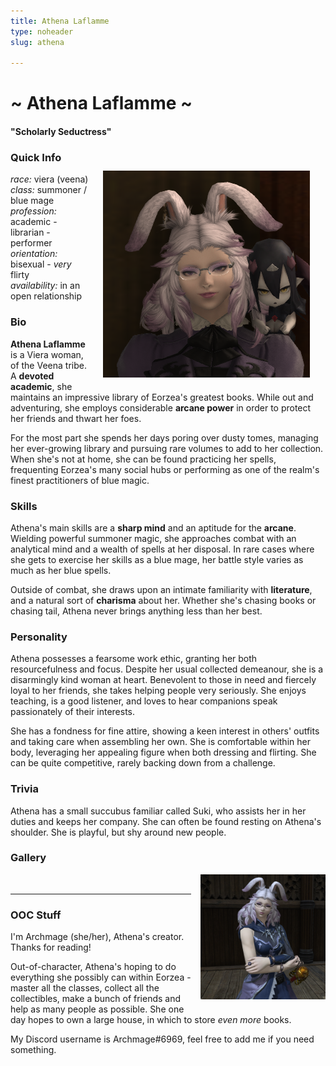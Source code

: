 ```yaml
---
title: Athena Laflamme
type: noheader
slug: athena

---
```

# \~ Athena Laflamme \~

#### "Scholarly Seductress"

<img style="float: right; margin: 35px 25px 20px 20px;" src="/uploads/athena headshot.png"  />

### Quick Info

_race:_ viera (veena)  
_class:_ summoner / blue mage  
_profession:_ academic - librarian - performer  
_orientation:_ bisexual - _very_ flirty  
_availability:_ in an open relationship

### Bio

**Athena Laflamme** is a Viera woman, of the Veena tribe. A **devoted academic**, she maintains an impressive library of Eorzea's greatest books. While out and adventuring, she employs considerable **arcane power** in order to protect her friends and thwart her foes.

For the most part she spends her days poring over dusty tomes, managing her ever-growing library and pursuing rare volumes to add to her collection. When she's not at home, she can be found practicing her spells, frequenting Eorzea's many social hubs or performing as one of the realm's finest practitioners of blue magic.

### Skills

Athena's main skills are a **sharp mind** and an aptitude for the **arcane**. Wielding powerful summoner magic, she approaches combat with an analytical mind and a wealth of spells at her disposal. In rare cases where she gets to exercise her skills as a blue mage, her battle style varies as much as her blue spells.

Outside of combat, she draws upon an intimate familiarity with **literature**, and a natural sort of **charisma** about her. Whether she's chasing books or chasing tail, Athena never brings anything less than her best.

### Personality

Athena possesses a fearsome work ethic, granting her both resourcefulness and focus. Despite her usual collected demeanour, she is a disarmingly kind woman at heart. Benevolent to those in need and fiercely loyal to her friends, she takes helping people very seriously. She enjoys teaching, is a good listener, and loves to hear companions speak passionately of their interests.

She has a fondness for fine attire, showing a keen interest in others' outfits and taking care when assembling her own. She is comfortable within her body, leveraging her appealing figure when both dressing and flirting. She can be quite competitive, rarely backing down from a challenge.

### Trivia

Athena has a small succubus familiar called Suki, who assists her in her duties and keeps her company. She can often be found resting on Athena's shoulder. She is playful, but shy around new people.

### Gallery

<a href="/uploads/BLU Athena.png"><img style="float: right; margin: 0px 0px 15px 15px;" src="/uploads/BLU Athena.png" width="200" /></a>
<br/>
***

### OOC Stuff

I'm Archmage (she/her), Athena's creator. Thanks for reading!

Out-of-character, Athena's hoping to do everything she possibly can within Eorzea - master all the classes, collect all the collectibles, make a bunch of friends and help as many people as possible. She one day hopes to own a large house, in which to store _even more_ books.

My Discord username is Archmage#6969, feel free to add me if you need something.
